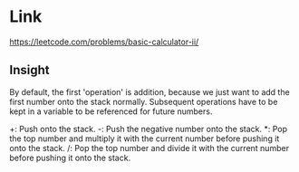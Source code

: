 # Link

https://leetcode.com/problems/basic-calculator-ii/

## Insight

By default, the first 'operation' is addition, because we just want to 
add the first number onto the stack normally. Subsequent operations have to be
kept in a variable to be referenced for future numbers. 

+: Push onto the stack.
-: Push the negative number onto the stack.
*: Pop the top number and multiply it with the current number before pushing
it onto the stack. 
/: Pop the top number and divide it with the current number before pushing
it onto the stack. 